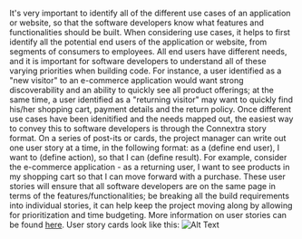 It's very important to identify all of the different use cases of an application or website, so that the software developers know what features and functionalities should be built. When considering use cases, it helps to first identify all the potential end users of the application or website, from segments of consumers to employees. All end users have different needs, and it is important for software developers to understand all of these varying priorities when building code. For instance, a user identified as a "new visitor" to an e-commerce application would want strong discoverability and an ability to quickly see all product offerings; at the same time, a user identified as a "returning visitor" may want to quickly find his/her shopping cart, payment details and the return policy. Once different use cases have been idenitified and the needs mapped out, the easiest way to convey this to software developers is through the Connextra story format. On a series of post-its or cards, the project manager can write out one user story at a time, in the following format: as a (define end user), I want to (define action), so that I can (define result). For example, consider the e-commerce application - as a returning user, I want to see products in my shopping cart so that I can move forward with a purchase. These user stories will ensure that all software developers are on the same page in terms of the features/functionalities; be breaking all the build requirements into individual stories, it can help keep the project moving along by allowing for prioritization and time budgeting. More information on user stories can be found [here](http://www.agilemodeling.com/artifacts/userStory.htm). User story cards look like this: ![Alt Text](http://www.dbbest.com/ru-blog/wp-content/uploads/2014/03/scrum-wall2.jpeg)
